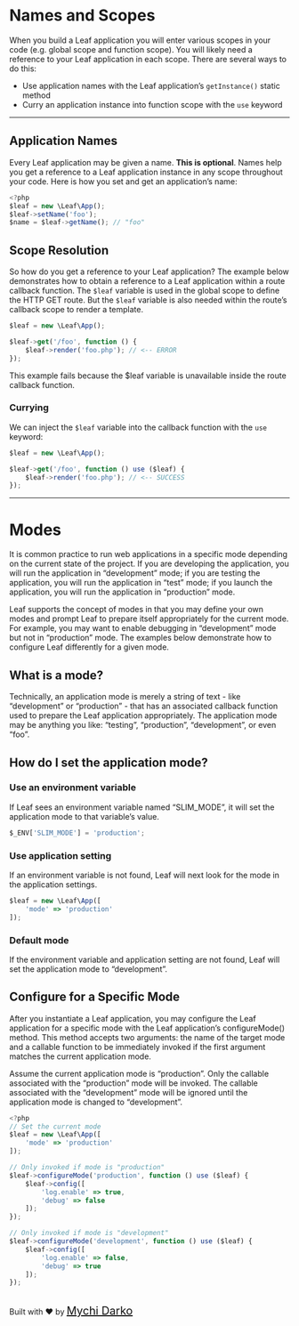 # Names and Scopes
When you build a Leaf application you will enter various scopes in your code (e.g. global scope and function scope). You will likely need a reference to your Leaf application in each scope. There are several ways to do this:

- Use application names with the Leaf application’s `getInstance()` static method
- Curry an application instance into function scope with the `use` keyword

<hr>

## Application Names
Every Leaf application may be given a name. **This is optional**. Names help you get a reference to a Leaf application instance in any scope throughout your code. Here is how you set and get an application’s name:

```js
<?php
$leaf = new \Leaf\App();
$leaf->setName('foo');
$name = $leaf->getName(); // "foo"
```

## Scope Resolution
So how do you get a reference to your Leaf application? The example below demonstrates how to obtain a reference to a Leaf application within a route callback function. The `$leaf` variable is used in the global scope to define the HTTP GET route. But the `$leaf` variable is also needed within the route’s callback scope to render a template.

```js
$leaf = new \Leaf\App();

$leaf->get('/foo', function () {
    $leaf->render('foo.php'); // <-- ERROR
});
```
This example fails because the $leaf variable is unavailable inside the route callback function.

### Currying
We can inject the `$leaf` variable into the callback function with the `use` keyword:
```js
$leaf = new \Leaf\App();

$leaf->get('/foo', function () use ($leaf) {
    $leaf->render('foo.php'); // <-- SUCCESS
});
```

<hr>

# Modes
It is common practice to run web applications in a specific mode depending on the current state of the project. If you are developing the application, you will run the application in “development” mode; if you are testing the application, you will run the application in “test” mode; if you launch the application, you will run the application in “production” mode.

Leaf supports the concept of modes in that you may define your own modes and prompt Leaf to prepare itself appropriately for the current mode. For example, you may want to enable debugging in “development” mode but not in “production” mode. The examples below demonstrate how to configure Leaf differently for a given mode.

## What is a mode?
Technically, an application mode is merely a string of text - like “development” or “production” - that has an associated callback function used to prepare the Leaf application appropriately. The application mode may be anything you like: “testing”, “production”, “development”, or even “foo”.

## How do I set the application mode?
### Use an environment variable
If Leaf sees an environment variable named “SLIM_MODE”, it will set the application mode to that variable’s value.
```js
$_ENV['SLIM_MODE'] = 'production';
```

### Use application setting
If an environment variable is not found, Leaf will next look for the mode in the application settings.
```js
$leaf = new \Leaf\App([
    'mode' => 'production'
]);
```

### Default mode
If the environment variable and application setting are not found, Leaf will set the application mode to “development”.

## Configure for a Specific Mode
After you instantiate a Leaf application, you may configure the Leaf application for a specific mode with the Leaf application’s configureMode() method. This method accepts two arguments: the name of the target mode and a callable function to be immediately invoked if the first argument matches the current application mode.

Assume the current application mode is “production”. Only the callable associated with the “production” mode will be invoked. The callable associated with the “development” mode will be ignored until the application mode is changed to “development”.

```js
<?php
// Set the current mode
$leaf = new \Leaf\App([
    'mode' => 'production'
]);

// Only invoked if mode is "production"
$leaf->configureMode('production', function () use ($leaf) {
    $leaf->config([
        'log.enable' => true,
        'debug' => false
	]);
});

// Only invoked if mode is "development"
$leaf->configureMode('development', function () use ($leaf) {
    $leaf->config([
        'log.enable' => false,
        'debug' => true
	]);
});
```

<br>
Built with ❤ by <a href="https://mychi.netlify.com" style="font-size: 20px; color: #111;" target="_blank">Mychi Darko</a>